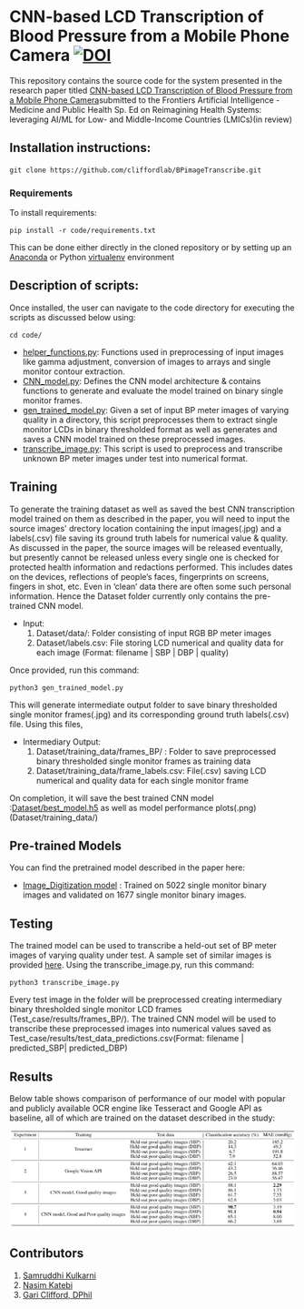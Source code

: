 # CNN-based LCD Transcription of Blood Pressure from a Mobile Phone Camera [![DOI](https://zenodo.org/badge/315742449.svg)](https://zenodo.org/badge/latestdoi/315742449)



This repository contains the source code for the system presented in the research paper titled [CNN-based LCD Transcription of Blood Pressure from a Mobile Phone Camera](https://arxiv.org/abs/2030.12345)submitted to the Frontiers Artificial Intelligence - Medicine and Public Health Sp. Ed on Reimagining Health Systems: leveraging AI/ML for Low- and Middle-Income Countries (LMICs)(in review) 

 
## Installation instructions:
```install
git clone https://github.com/cliffordlab/BPimageTranscribe.git
```

### Requirements

To install requirements:

```setup
pip install -r code/requirements.txt
```
This can be done either directly in the cloned repository or by setting up an [Anaconda](https://docs.conda.io/projects/conda/en/latest/user-guide/tasks/manage-environments.html) or Python [virtualenv](https://virtualenv.pypa.io/en/stable/user_guide.html) environment

## Description of scripts:
Once installed, the user can navigate to the code directory for executing the scripts as discussed below using:
```
cd code/
```
- [helper_functions.py](code/helper_functions.py): Functions used in preprocessing of input images like gamma adjustment, conversion of images to arrays and single monitor contour extraction. 
- [CNN_model.py](code/CNN_model.py): Defines the CNN model architecture & contains functions to generate and evaluate the model trained on binary single monitor frames.
- [gen_trained_model.py](code/gen_trained_model.py): Given a set of input BP meter images of varying quality in a directory, this script preprocesses them to extract single monitor LCDs in binary thresholded format as well as generates and saves a CNN model trained on these preprocessed images. 
- [transcribe_image.py](code/transcribe_image.py): This script is used to preprocess and transcribe unknown BP meter images under test into numerical format.
 
## Training

To generate the training dataset as well as saved the best CNN transcription model trained on them as described in the paper, you will need to input the source images' drectory location containing the input images(.jpg) and a labels(.csv) file saving its ground truth labels for numerical value & quality. As discussed in the paper, the source images will be released eventually, but presently cannot be released unless every single one is checked for protected health information and redactions performed. This includes dates on the devices, reflections of people’s faces, fingerprints on screens, fingers in shot, etc. Even in ‘clean’ data there are often some such personal information. Hence the Dataset folder currently only contains the pre-trained CNN model.

- Input: 
    1. Dataset/data/: Folder consisting of input RGB BP meter images
    2. Dataset/labels.csv: File storing LCD numerical and quality data for each image (Format: filename | SBP | DBP | quality)

Once provided, run this command:

```train
python3 gen_trained_model.py
```
This will generate intermediate output folder to save binary thresholded single monitor frames(.jpg) and its corresponding ground truth labels(.csv) file. Using this files, 
- Intermediary Output:
    1. Dataset/training_data/frames_BP/ : Folder to save preprocessed binary thresholded single monitor frames as training data 
    2. Dataset/training_data/frame_labels.csv: File(.csv) saving LCD numerical and quality data for each single monitor frame

On completion, it will save the best trained CNN model :[Dataset/best_model.h5](Dataset/best_model.h5) as well as model performance plots(.png)(Dataset/training_data/)

## Pre-trained Models

You can find the pretrained model described in the paper here:

- [Image_Digitization model](Dataset/best_model.h5) : Trained on 5022 single monitor binary images and validated on 1677 single monitor binary images. 

## Testing
The trained model can be used to transcribe a held-out set of BP meter images of varying quality under test. A sample set of similar images is provided [here](Test_case/test_data/). Using the transcribe_image.py, run this command:
```test
python3 transcribe_image.py
```
Every test image in the folder will be preprocessed creating intermediary binary thresholded single monitor LCD frames (Test_case/results/frames_BP/). The trained CNN model will be used to transcribe these preprocessed images into numerical values saved as Test_case/results/test_data_predictions.csv(Format: filename | predicted_SBP| predicted_DBP)

## Results

Below table shows comparison of performance of our model with popular and publicly available OCR engine like Tesseract and Google API as baseline, all of which are trained on the dataset described in the study:

![Results](transcription_results.jpg)

## Contributors
1. [Samruddhi Kulkarni](https://github.com/skulkarni307)
2. [Nasim Katebi](https://github.com/nkatebi)
3. [Gari Clifford, DPhil](https://github.com/gariclifford)
